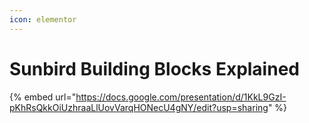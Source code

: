 ```yaml
---
icon: elementor
---
```


# Sunbird Building Blocks Explained



{% embed url="https://docs.google.com/presentation/d/1KkL9GzI-pKhRsQkkOiUzhraaLlUovVarqHONecU4gNY/edit?usp=sharing" %}
